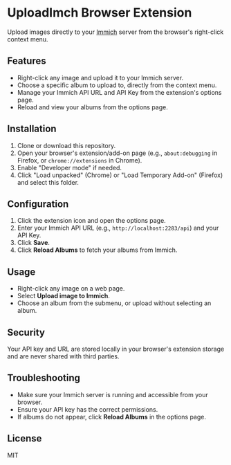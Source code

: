 ﻿# UploadImch Browser Extension

Upload images directly to your [Immich](https://github.com/immich-app/immich) server from the browser's right-click context menu.

## Features

- Right-click any image and upload it to your Immich server.
- Choose a specific album to upload to, directly from the context menu.
- Manage your Immich API URL and API Key from the extension's options page.
- Reload and view your albums from the options page.

## Installation

1. Clone or download this repository.
2. Open your browser's extension/add-on page (e.g., `about:debugging` in Firefox, or `chrome://extensions` in Chrome).
3. Enable "Developer mode" if needed.
4. Click "Load unpacked" (Chrome) or "Load Temporary Add-on" (Firefox) and select this folder.

## Configuration

1. Click the extension icon and open the options page.
2. Enter your Immich API URL (e.g., `http://localhost:2283/api`) and your API Key.
3. Click **Save**.
4. Click **Reload Albums** to fetch your albums from Immich.

## Usage

- Right-click any image on a web page.
- Select **Upload image to Immich**.
- Choose an album from the submenu, or upload without selecting an album.

## Security

Your API key and URL are stored locally in your browser's extension storage and are never shared with third parties.

## Troubleshooting

- Make sure your Immich server is running and accessible from your browser.
- Ensure your API key has the correct permissions.
- If albums do not appear, click **Reload Albums** in the options page.

## License

MIT


